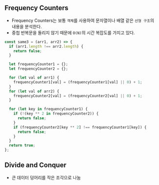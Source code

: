 ## Frequency Counters

- Frequency Counters는 보통 `객체`를 사용하여 문자열이나 배열 같은 `선형 구조`의 내용을 분석한다.
- 중첩 반복문을 돌리지 않기 때문에 `O(N)`의 시간 복잡도를 가지고 있다.

```javascript
const same3 = (arr1, arr2) => {
  if (arr1.length !== arr2.length) {
    return false;
  }

  let frequencyCounter1 = {};
  let frequencyCounter2 = {};

  for (let val of arr1) {
    frequencyCounter1[val] = (frequencyCounter1[val] || 0) + 1;
  }
  for (let val of arr2) {
    frequencyCounter2[val] = (frequencyCounter2[val] || 0) + 1;
  }

  for (let key in frequencyCounter1) {
    if (!(key ** 2 in frequencyCounter2)) {
      return false;
    }
    if (frequencyCounter2[key ** 2] !== frequencyCounter1[key]) {
      return false;
    }
  }
  return true;
};
```

## Divide and Conquer

- 큰 데이터 덩어리를 작은 조각으로 나눔
